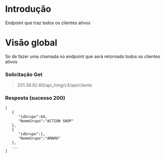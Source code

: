 
# Introdução
Endpoint que traz todos os clientes ativos

# Visão global
So de fazer uma chamada no endpoint que será retornado todos os clientes ativos

### Solicitação Get
> 201.39.92.60/api_hmg/v3/api/clients

### Resposta (sucesso 200)
```JS
[   
   {  
      "idGrupo":44,
      "NomeGrupo":"ACTION SHOP"
   },
   {  
      "idGrupo":1,
      "NomeGrupo":"AMARO"
   },
   ...
]
```

   




